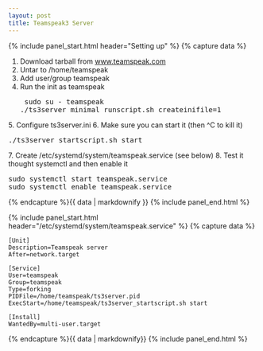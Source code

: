 ```yaml
---
layout: post
title: Teamspeak3 Server
---
```


{% include panel_start.html header="Setting up" %}
{% capture data %}
1. Download tarball from www.teamspeak.com
2. Untar to /home/teamspeak
3. Add user/group teamspeak
4. Run the init as teamspeak <pre>
sudo su - teamspeak
./ts3server_minimal_runscript.sh createinifile=1
</pre>
5. Configure ts3server.ini
6. Make sure you can start it (then ^C to kill it) <pre>./ts3server_startscript.sh start</pre>
7. Create /etc/systemd/system/teamspeak.service (see below)
8. Test it thought systemctl and then enable it <pre>
sudo systemctl start teamspeak.service
sudo systemctl enable teamspeak.service
</pre>
{% endcapture %}{{ data | markdownify }}
{% include panel_end.html %}

{% include panel_start.html header="/etc/systemd/system/teamspeak.service" %}
{% capture data %}
```
[Unit]
Description=Teamspeak server
After=network.target

[Service]
User=teamspeak
Group=teamspeak
Type=forking
PIDFile=/home/teamspeak/ts3server.pid
ExecStart=/home/teamspeak/ts3server_startscript.sh start

[Install]
WantedBy=multi-user.target
```
{% endcapture %}{{ data | markdownify}}
{% include panel_end.html %}
